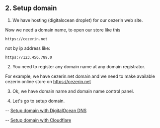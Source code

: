 ## 2. Setup domain

1. We have hosting (digitalocean droplet) for our cezerin web site.

Now we need a domain name, to open our store like this
```
https://cezerin.net 
```
not by ip address like:
```
https://123.456.789.0
```

2. You need to register any domain name at any domain registrator.

For example, we have cezerin.net domain and we need to make available cezerin online store on https://cezerin.net

3. Ok, we have domain name and domain name control panel.

4. Let's go to setup domain.

  -- [Setup domain with DigitalOcean DNS](deploy-on-web-digitalocean.md)
  
  -- [Setup domain with Cloudflare](deploy-on-web-cloudflare.md)